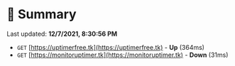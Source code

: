 # 📖 Summary
Last updated: **12/7/2021, 8:30:56 PM**

- `GET` [https://uptimerfree.tk](https://uptimerfree.tk) - **Up** (364ms)
- `GET` [https://monitoruptimer.tk](https://monitoruptimer.tk) - **Down** (31ms)

